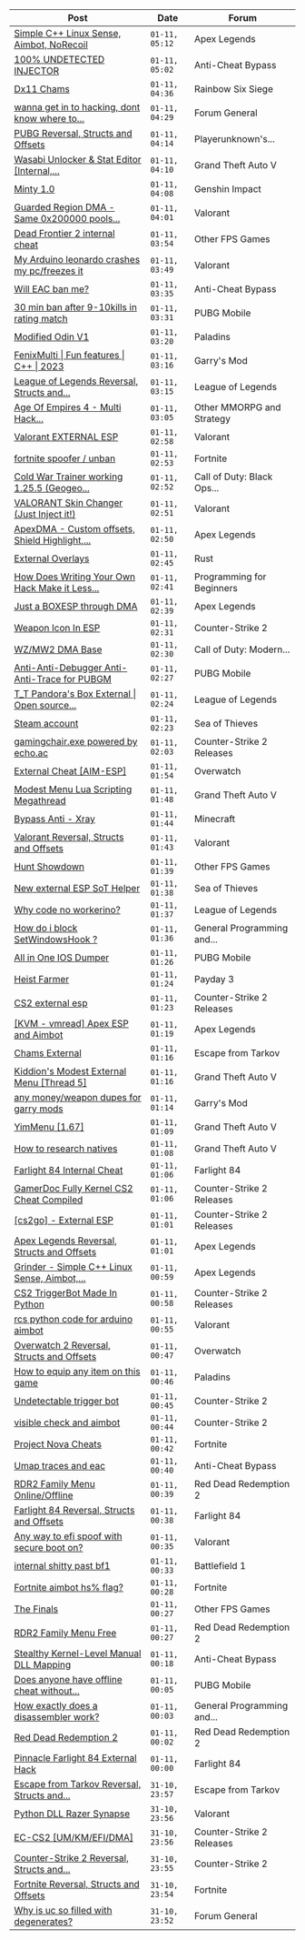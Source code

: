 |Post|Date|Forum|
|----|----|-----|
|[Simple C++ Linux Sense, Aimbot, NoRecoil](https://www.unknowncheats.me/forum/apex-legends/515784-simple-linux-sense-aimbot-norecoil.html)|`01-11, 05:12`|Apex Legends|
|[100% UNDETECTED INJECTOR](https://www.unknowncheats.me/forum/anti-cheat-bypass/508347-100-undetected-injector.html)|`01-11, 05:02`|Anti-Cheat Bypass|
|[Dx11 Chams](https://www.unknowncheats.me/forum/rainbow-six-siege/580219-dx11-chams.html)|`01-11, 04:36`|Rainbow Six Siege|
|[wanna get in to hacking, dont know where to...](https://www.unknowncheats.me/forum/forum-general/608772-wanna-hacking-dont-start.html)|`01-11, 04:29`|Forum General|
|[PUBG Reversal, Structs and Offsets](https://www.unknowncheats.me/forum/playerunknown-s-battlegrounds/214976-pubg-reversal-structs-offsets.html)|`01-11, 04:14`|Playerunknown's...|
|[Wasabi Unlocker & Stat Editor \[Internal,...](https://www.unknowncheats.me/forum/grand-theft-auto-v/579552-wasabi-unlocker-stat-editor-internal-1-67-a.html)|`01-11, 04:10`|Grand Theft Auto V|
|[Minty 1.0](https://www.unknowncheats.me/forum/genshin-impact/584728-minty-1-0-a.html)|`01-11, 04:08`|Genshin Impact|
|[Guarded Region DMA - Same 0x200000 pools...](https://www.unknowncheats.me/forum/valorant/608804-guarded-region-dma-0x200000-pools-game-running.html)|`01-11, 04:01`|Valorant|
|[Dead Frontier 2 internal cheat](https://www.unknowncheats.me/forum/other-fps-games/607296-dead-frontier-2-internal-cheat.html)|`01-11, 03:54`|Other FPS Games|
|[My Arduino leonardo crashes my pc/freezes it](https://www.unknowncheats.me/forum/valorant/607375-arduino-leonardo-crashes-pc-freezes.html)|`01-11, 03:49`|Valorant|
|[Will EAC ban me?](https://www.unknowncheats.me/forum/anti-cheat-bypass/608160-eac-ban.html)|`01-11, 03:35`|Anti-Cheat Bypass|
|[30 min ban after 9-10kills in rating match](https://www.unknowncheats.me/forum/pubg-mobile/608182-30-min-ban-9-10kills-rating-match.html)|`01-11, 03:31`|PUBG Mobile|
|[Modified Odin V1](https://www.unknowncheats.me/forum/paladins/585919-modified-odin-v1.html)|`01-11, 03:20`|Paladins|
|[FenixMulti \| Fun features \| C++ \| 2023](https://www.unknowncheats.me/forum/garry-s-mod/607373-fenixmulti-fun-features-2023-a.html)|`01-11, 03:16`|Garry's Mod|
|[League of Legends Reversal, Structs and...](https://www.unknowncheats.me/forum/league-of-legends/310587-league-legends-reversal-structs-offsets.html)|`01-11, 03:15`|League of Legends|
|[Age Of Empires 4 - Multi Hack...](https://www.unknowncheats.me/forum/other-mmorpg-and-strategy/608205-age-empires-4-multi-hack-maphack-zoom-idle-alert-xbox-steam.html)|`01-11, 03:05`|Other MMORPG and Strategy|
|[Valorant EXTERNAL ESP](https://www.unknowncheats.me/forum/valorant/608738-valorant-external-esp.html)|`01-11, 02:58`|Valorant|
|[fortnite spoofer / unban](https://www.unknowncheats.me/forum/fortnite/605886-fortnite-spoofer-unban.html)|`01-11, 02:53`|Fortnite|
|[Cold War Trainer working 1.25.5 (Geogeo...](https://www.unknowncheats.me/forum/call-of-duty-black-ops-cold-war/501719-cold-war-trainer-1-25-5-geogeo-paste.html)|`01-11, 02:52`|Call of Duty: Black Ops...|
|[VALORANT Skin Changer (Just Inject it!)](https://www.unknowncheats.me/forum/valorant/517551-valorant-skin-changer-inject.html)|`01-11, 02:51`|Valorant|
|[ApexDMA - Custom offsets, Shield Highlight,...](https://www.unknowncheats.me/forum/apex-legends/606367-apexdma-custom-offsets-shield-highlight-spectators.html)|`01-11, 02:50`|Apex Legends|
|[External Overlays](https://www.unknowncheats.me/forum/rust/608745-external-overlays.html)|`01-11, 02:45`|Rust|
|[How Does Writing Your Own Hack Make it Less...](https://www.unknowncheats.me/forum/programming-for-beginners/608010-writing-own-hack-detectable.html)|`01-11, 02:41`|Programming for Beginners|
|[Just a BOXESP through DMA](https://www.unknowncheats.me/forum/apex-legends/607404-boxesp-dma.html)|`01-11, 02:39`|Apex Legends|
|[Weapon Icon In ESP](https://www.unknowncheats.me/forum/counter-strike-2-a/608799-weapon-icon-esp.html)|`01-11, 02:31`|Counter-Strike 2|
|[WZ/MW2 DMA Base](https://www.unknowncheats.me/forum/call-of-duty-modern-warfare-ii/607356-wz-mw2-dma-base.html)|`01-11, 02:30`|Call of Duty: Modern...|
|[Anti-Anti-Debugger Anti-Anti-Trace for PUBGM](https://www.unknowncheats.me/forum/pubg-mobile/593743-anti-anti-debugger-anti-anti-trace-pubgm.html)|`01-11, 02:27`|PUBG Mobile|
|[T_T Pandora's Box External \| Open source...](https://www.unknowncheats.me/forum/league-of-legends/607822-t_t-pandoras-box-external-source-scripting-platform.html)|`01-11, 02:24`|League of Legends|
|[Steam account](https://www.unknowncheats.me/forum/sea-of-thieves/608726-steam-account.html)|`01-11, 02:23`|Sea of Thieves|
|[gamingchair.exe powered by echo.ac](https://www.unknowncheats.me/forum/counter-strike-2-releases/608740-gamingchair-exe-powered-echo-ac.html)|`01-11, 02:03`|Counter-Strike 2 Releases|
|[External Cheat \[AIM-ESP\]](https://www.unknowncheats.me/forum/overwatch/607405-external-cheat-aim-esp.html)|`01-11, 01:54`|Overwatch|
|[Modest Menu Lua Scripting Megathread](https://www.unknowncheats.me/forum/grand-theft-auto-v/463868-modest-menu-lua-scripting-megathread.html)|`01-11, 01:48`|Grand Theft Auto V|
|[Bypass Anti - Xray](https://www.unknowncheats.me/forum/minecraft/608791-bypass-anti-xray.html)|`01-11, 01:44`|Minecraft|
|[Valorant Reversal, Structs and Offsets](https://www.unknowncheats.me/forum/valorant/385792-valorant-reversal-structs-offsets.html)|`01-11, 01:43`|Valorant|
|[Hunt Showdown](https://www.unknowncheats.me/forum/other-fps-games/350352-hunt-showdown.html)|`01-11, 01:39`|Other FPS Games|
|[New external ESP SoT Helper](https://www.unknowncheats.me/forum/sea-of-thieves/581265-external-esp-sot-helper.html)|`01-11, 01:38`|Sea of Thieves|
|[Why code no workerino?](https://www.unknowncheats.me/forum/league-of-legends/608748-code-workerino.html)|`01-11, 01:37`|League of Legends|
|[How do i block SetWindowsHook ?](https://www.unknowncheats.me/forum/general-programming-and-reversing/608612-block-setwindowshook.html)|`01-11, 01:36`|General Programming and...|
|[All in One IOS Dumper](https://www.unknowncheats.me/forum/pubg-mobile/608692-ios-dumper.html)|`01-11, 01:26`|PUBG Mobile|
|[Heist Farmer](https://www.unknowncheats.me/forum/payday-3-a/607059-heist-farmer.html)|`01-11, 01:24`|Payday 3|
|[CS2 external esp](https://www.unknowncheats.me/forum/counter-strike-2-releases/600259-cs2-external-esp.html)|`01-11, 01:23`|Counter-Strike 2 Releases|
|[\[KVM - vmread\] Apex ESP and Aimbot](https://www.unknowncheats.me/forum/apex-legends/406426-kvm-vmread-apex-esp-aimbot.html)|`01-11, 01:19`|Apex Legends|
|[Chams External](https://www.unknowncheats.me/forum/escape-from-tarkov/608786-chams-external.html)|`01-11, 01:16`|Escape from Tarkov|
|[Kiddion's Modest External Menu \[Thread 5\]](https://www.unknowncheats.me/forum/grand-theft-auto-v/576854-kiddions-modest-external-menu-thread-5-a.html)|`01-11, 01:16`|Grand Theft Auto V|
|[any money/weapon dupes for garry mods](https://www.unknowncheats.me/forum/garry-s-mod/606584-money-weapon-dupes-garry-mods.html)|`01-11, 01:14`|Garry's Mod|
|[YimMenu \[1.67\]](https://www.unknowncheats.me/forum/grand-theft-auto-v/476972-yimmenu-1-67-a.html)|`01-11, 01:09`|Grand Theft Auto V|
|[How to research natives](https://www.unknowncheats.me/forum/grand-theft-auto-v/608586-research-natives.html)|`01-11, 01:08`|Grand Theft Auto V|
|[Farlight 84 Internal Cheat](https://www.unknowncheats.me/forum/farlight-84-a/595407-farlight-84-internal-cheat.html)|`01-11, 01:06`|Farlight 84|
|[GamerDoc Fully Kernel CS2 Cheat Compiled](https://www.unknowncheats.me/forum/counter-strike-2-releases/608070-gamerdoc-kernel-cs2-cheat-compiled.html)|`01-11, 01:06`|Counter-Strike 2 Releases|
|[\[cs2go\] - External ESP](https://www.unknowncheats.me/forum/counter-strike-2-releases/605464-cs2go-external-esp.html)|`01-11, 01:01`|Counter-Strike 2 Releases|
|[Apex Legends Reversal, Structs and Offsets](https://www.unknowncheats.me/forum/apex-legends/319804-apex-legends-reversal-structs-offsets.html)|`01-11, 01:01`|Apex Legends|
|[Grinder - Simple C++ Linux Sense, Aimbot,...](https://www.unknowncheats.me/forum/apex-legends/605888-grinder-simple-linux-sense-aimbot-triggerbot.html)|`01-11, 00:59`|Apex Legends|
|[CS2 TriggerBot Made In Python](https://www.unknowncheats.me/forum/counter-strike-2-releases/608773-cs2-triggerbot-python.html)|`01-11, 00:58`|Counter-Strike 2 Releases|
|[rcs python code for arduino aimbot](https://www.unknowncheats.me/forum/valorant/608729-rcs-python-code-arduino-aimbot.html)|`01-11, 00:55`|Valorant|
|[Overwatch 2 Reversal, Structs and Offsets](https://www.unknowncheats.me/forum/overwatch/516727-overwatch-2-reversal-structs-offsets.html)|`01-11, 00:47`|Overwatch|
|[How to equip any item on this game](https://www.unknowncheats.me/forum/paladins/591436-equip-item-game.html)|`01-11, 00:46`|Paladins|
|[Undetectable trigger bot](https://www.unknowncheats.me/forum/counter-strike-2-a/608732-undetectable-trigger-bot.html)|`01-11, 00:45`|Counter-Strike 2|
|[visible check and aimbot](https://www.unknowncheats.me/forum/counter-strike-2-a/608764-visible-check-aimbot.html)|`01-11, 00:44`|Counter-Strike 2|
|[Project Nova Cheats](https://www.unknowncheats.me/forum/fortnite/608047-project-nova-cheats.html)|`01-11, 00:42`|Fortnite|
|[Umap traces and eac](https://www.unknowncheats.me/forum/anti-cheat-bypass/608761-umap-traces-eac.html)|`01-11, 00:40`|Anti-Cheat Bypass|
|[RDR2 Family Menu Online/Offline](https://www.unknowncheats.me/forum/red-dead-redemption-2-a/600867-rdr2-family-menu-online-offline.html)|`01-11, 00:39`|Red Dead Redemption 2|
|[Farlight 84 Reversal, Structs and Offsets](https://www.unknowncheats.me/forum/farlight-84-a/580566-farlight-84-reversal-structs-offsets.html)|`01-11, 00:38`|Farlight 84|
|[Any way to efi spoof with secure boot on?](https://www.unknowncheats.me/forum/valorant/608728-efi-spoof-secure-boot.html)|`01-11, 00:35`|Valorant|
|[internal shitty past bf1](https://www.unknowncheats.me/forum/battlefield-1-a/523274-internal-shitty-past-bf1.html)|`01-11, 00:33`|Battlefield 1|
|[Fortnite aimbot hs% flag?](https://www.unknowncheats.me/forum/fortnite/608685-fortnite-aimbot-hs-flag.html)|`01-11, 00:28`|Fortnite|
|[The Finals](https://www.unknowncheats.me/forum/other-fps-games/516372-finals.html)|`01-11, 00:27`|Other FPS Games|
|[RDR2 Family Menu Free](https://www.unknowncheats.me/forum/red-dead-redemption-2-a/576128-rdr2-family-menu-free.html)|`01-11, 00:27`|Red Dead Redemption 2|
|[Stealthy Kernel-Level Manual DLL Mapping](https://www.unknowncheats.me/forum/anti-cheat-bypass/608759-stealthy-kernel-level-manual-dll-mapping.html)|`01-11, 00:18`|Anti-Cheat Bypass|
|[Does anyone have offline cheat without...](https://www.unknowncheats.me/forum/pubg-mobile/608779-offline-cheat-checks-pubgm.html)|`01-11, 00:05`|PUBG Mobile|
|[How exactly does a disassembler work?](https://www.unknowncheats.me/forum/general-programming-and-reversing/607161-exactly-disassembler.html)|`01-11, 00:03`|General Programming and...|
|[Red Dead Redemption 2](https://www.unknowncheats.me/forum/red-dead-redemption-2-a/608783-red-dead-redemption-2-a.html)|`01-11, 00:02`|Red Dead Redemption 2|
|[Pinnacle Farlight 84 External Hack](https://www.unknowncheats.me/forum/farlight-84-a/608245-pinnacle-farlight-84-external-hack.html)|`01-11, 00:00`|Farlight 84|
|[Escape from Tarkov Reversal, Structs and...](https://www.unknowncheats.me/forum/escape-from-tarkov/226519-escape-tarkov-reversal-structs-offsets.html)|`31-10, 23:57`|Escape from Tarkov|
|[Python DLL Razer Synapse](https://www.unknowncheats.me/forum/valorant/608696-python-dll-razer-synapse.html)|`31-10, 23:56`|Valorant|
|[EC-CS2 \[UM/KM/EFI/DMA\]](https://www.unknowncheats.me/forum/counter-strike-2-releases/604514-ec-cs2-um-km-efi-dma.html)|`31-10, 23:56`|Counter-Strike 2 Releases|
|[Counter-Strike 2 Reversal, Structs and...](https://www.unknowncheats.me/forum/counter-strike-2-a/576077-counter-strike-2-reversal-structs-offsets.html)|`31-10, 23:55`|Counter-Strike 2|
|[Fortnite Reversal, Structs and Offsets](https://www.unknowncheats.me/forum/fortnite/235061-fortnite-reversal-structs-offsets.html)|`31-10, 23:54`|Fortnite|
|[Why is uc so filled with degenerates?](https://www.unknowncheats.me/forum/forum-general/599722-uc-filled-degenerates.html)|`31-10, 23:52`|Forum General|
